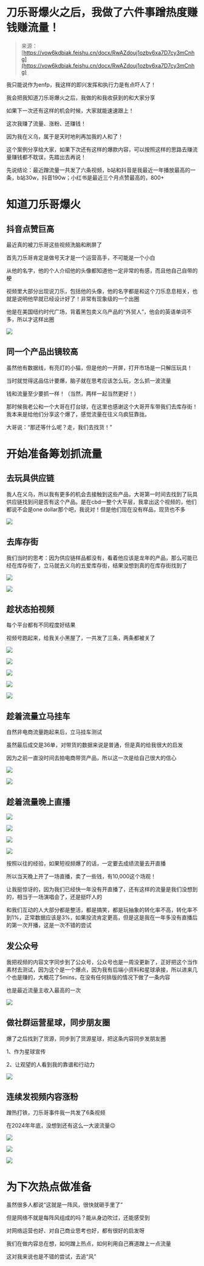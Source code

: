# 刀乐哥爆火之后，我做了六件事蹭热度赚钱赚流量！

> 来源：[https://vow6kdbiak.feishu.cn/docx/RwAZdouj1ozbv6xa7D7cy3mCnhg](https://vow6kdbiak.feishu.cn/docx/RwAZdouj1ozbv6xa7D7cy3mCnhg)

我只能说作为enfp，我这样的即兴发挥和执行力是有点吓人了！

我会把我知道刀乐哥爆火之后，我做的和我收获到的和大家分享

如果下一次还有这样的机会时候，大家就能速速跟上！

这次我赚了流量、涨粉、还赚钱！

因为我在义乌，属于是天时地利再加我的人和了！

这个案例分享给大家，如果下次还有这样的爆款内容，可以按照这样的思路去赚流量赚钱都不耽误，先踏出去再说！

先说结论：最近蹭流量一共发了六条视频，b站和抖音是我最近一年播放最高的一条，b站30w，抖音190w；小红书是最近三个月点赞最高的，800+

# 知道刀乐哥爆火

## 抖音点赞巨高

最近真的被刀乐哥这些视频洗脑和刷屏了

首先刀乐哥肯定是做号天才是一个运营高手，不可能是一个小白

从他的名字，他的个人介绍他的头像都知道他一定非常的有感，而且他自己自带的梗

视频里大部分出现说刀乐，包括他的头像，他的名字都是和这个刀乐息息相关，也就是说明他早就已经设计好了！非常有现象级的一个出圈

他是在美国纽约时代广场，背着黑包卖义乌产品的“外贸人”，他会的英语单词不多，所以才这样出圈

![](img/0c9b94acf09511aa9f90049ce7a92d89.png)

## 同一个产品出镜较高

虽然他有数据线，有亮灯的小猫，但是他的一开屏，打开市场是一只解压玩具！

当时就觉得这品估计要爆，脑子就在思考应该怎么玩，怎么抓一波流量

钱和流量至少要抓一样！（当然，两样一起当然更好！）

那时候我老公和一个大哥在打台球，在这里也感谢这个大哥开车带我们去库存街！我本来是给他们分享这个爆了，感觉流量在往义乌疯狂靠拢。

大哥说：“那还等什么呢？走，我们去找货！”

# 开始准备筹划抓流量

## 去玩具供应链

我人在义乌，所以我有更多的机会去接触到这些产品，大哥第一时间去找到了玩具供应链找到问是否有这个产品。是在cbd一整个大平层，我拿出这个视频的，他们都说不会是one dollar那个吧，我说对！但是他们现在没有样品，现货也不多

![](img/03a8de6b33214f3b3c871c98d25eeeb8.png)

## 去库存街

我们当时的思考：因为供应链样品都没有，看着他应该是龙年的产品，那么可能已经在库存街了，立马就去义乌的五爱库存街，结果没想到真的在库存街找到了

![](img/f4f7ced30788645946cd791a4599be6d.png)

![](img/2c35b926ce26b938f02e260192a41d26.png)

## 趁状态拍视频

每个平台都有不同程度好结果

视频号跑起来，给我关小黑屋了，一共发了三条，两条都被关了

![](img/d38fa04376f944e9831001c05e63c2c7.png)

![](img/0caac55043d816f1a540bbd0b6d5e4d9.png)

![](img/08768f9993caa709d3f3ba8222f5f9f9.png)

![](img/7b62a9b33ebea84815c8cf1b0fc0093e.png)

![](img/da133888e8bbf5eb3d44e9cb05149bab.png)

## 趁着流量立马挂车

自然非电商流量跑起来后，立马挂车测试

虽然最后成交是36单，对带货的数据来说是普通，但是真的给我很大的启发

因为之前一直没时间去拍电商带货产品，所以这一次是给自己很大的信心

![](img/056561e9ec90c919c88394ec0207c483.png)

![](img/4d24696fa53a080df841fea95a5e0c29.png)

## 趁着流量晚上直播

![](img/70c6bfbce4d0ae9724750ae157af2b56.png)

![](img/d5a441aa90960a473c09a3d6c8f8d400.png)

![](img/b33e399fc4fb00638b9a73d0d00d06ee.png)

![](img/8279e30bfb77a4bfff5846f47369c1d5.png)

按照以往的经验，如果短视频爆了的话，一定要去成绩流量去开直播

所以当天晚上开了一场直播，卖了一些钱，有10,000这个场观！

让我挺惊讶的，因为我们已经快一年没有开直播了，还有这样的流量是我们没想到的，相当于一场演唱会了，还是挺吓人的

和我们互动的人大部分都是整活，都是搞笑，都是玩抽象的转化率不高，转化率不到1%，正常数据应该是3%，如果投流肯定更高，但是这是我在一年多没有直播后的第一次开播，这是一次不错的尝试

## 发公众号

我把视频的内容文字同步到了公众号，公众号也是一周没更新了，正好把这个当作素材去测试，因为这个是一个爆点，因为我有后端小资料和星球承接，所以进来几个也是赚的，大概花了5mins，在没有任何排版的情况下做了一条内容

也是最近流量主收入最高的一次

![](img/393fb68495fb9798a9a6b4ce80d0e8ab.png)

## 做社群运营星球，同步朋友圈

爆了之后找到了货源，同步到了货源星球，把这条内容同步发朋友圈

1、作为星球宣传

2、让观望的人看到我的靠谱和行动力

![](img/20feb7af015d642bb8a0305032f0f938.png)

## 连续发视频内容涨粉

蹭热打铁，刀乐哥事件我一共发了6条视频

在2024年年底，没想到还有这么一大波流量😉

![](img/7f591b620da0f6b440c9d620608435a4.png)

![](img/b5647b2a0b479114c9f3d6d77e33e44b.png)

![](img/02000b605434d46b465a5127f482d6ba.png)

# 为下次热点做准备

虽然很多人都说“这就是一阵风，很快就砸手里了”

但是网络不就是每阵风组成的吗？能从身边吹过，还能感受到

对网络运营也好、对自己商业思考也好，都有很好的启发呀

我们在做内容总在想，如何蹭上热点，如何利用自己赛道蹭上一点流量

这对我来说也是不错的尝试，去追“风”